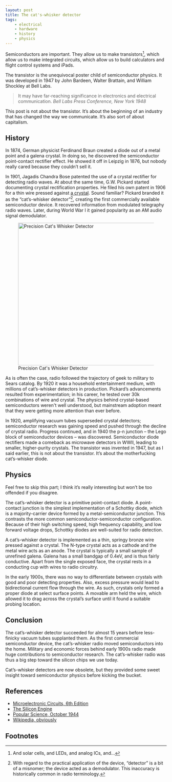 ```yaml
---
layout: post
title: The cat's-whisker detector
tags:
    - electrical
    - hardware
    - history
    - physics
---
```


Semiconductors are important. They allow us to make transistors[^1], which allow us to make integrated circuits, which allow us to build calculators and flight control systems and iPads.

The transistor is the unequivocal poster child of semiconductor physics. It was developed in 1947 by John Bardeen, Walter Brattain, and William Shockley at Bell Labs.

> It may have far-reaching significance in electronics and electrical communication.
> <cite>Bell Labs Press Conference, New York 1948</cite>

This post is not about the transistor. It’s about the beginning of an industry that has changed the way we communicate. It’s also sort of about capitalism.

## History

In 1874, German physicist Ferdinand Braun created a diode out of a metal point and a galena crystal. In doing so, he discovered the semiconductor point-contact rectifier effect. He showed it off in Leipzig in 1876, but nobody really cared because they couldn’t sell it.

In 1901, Jagadis Chandra Bose patented the use of a crystal rectifier for detecting radio waves. At about the same time, G.W. Pickard started documenting crystal rectification properties. He filed his own patent in 1906 for a thin wire pressed against [a crystal](http://en.wikipedia.org/wiki/Galena). Sound familiar? Pickard branded it as the “cat’s-whisker detector”[^2], creating the first commercially available semiconductor device. It recovered information from modulated telegraphy radio waves. Later, during World War I it gained popularity as an AM audio signal demodulator.

<figure>
  <img src="/images/cats-whisker-1.jpg" alt="Precision Cat's Whisker Detector" width="445">
  <figcaption>Precision Cat's Whisker Detector</figcaption>
</figure>

As is often the case, radio followed the trajectory of geek to military to Sears catalog. By 1920 it was a household entertainment medium, with millions of cat’s-whisker detectors in production. Pickard’s advancements resulted from experimentation; in his career, he tested over 30k combinations of wire and crystal. The physics behind crystal-based semiconductors weren't well understood, but mainstream adoption meant that they were getting more attention than ever before.

In 1920, amplifying vacuum tubes superseded crystal detectors; semiconductor research was gaining speed and pushed through the decline of crystal radio. Progress continued, and in 1940 the p-n junction – the Lego block of semiconductor devices – was discovered. Semiconductor diode rectifiers made a comeback as microwave detectors in WWII, leading to smaller, higher-purity crystals. The transistor was invented in 1947, but as I said earlier, this is not about the transistor. It’s about the motherfucking cat’s-whisker diode.

## Physics

Feel free to skip this part; I think it’s really interesting but won’t be too offended if you disagree.

The cat’s-whisker detector is a primitive point-contact diode. A point-contact junction is the simplest implementation of a Schottky diode, which is a majority-carrier device formed by a metal-semiconductor junction. This contrasts the more common semiconductor-semiconductor configuration. Because of their high switching speed, high frequency capability, and low forward voltage drops, Schottky diodes are well-suited for radio detection.

A cat’s-whisker detector is implemented as a thin, springy bronze wire pressed against a crystal. The N-type crystal acts as a cathode and the metal wire acts as an anode. The crystal is typically a small sample of unrefined galena. Galena has a small bandgap of 0.4eV, and is thus fairly conductive. Apart from the single exposed face, the crystal rests in a conducting cup with wires to radio circuitry.

In the early 1900s, there was no way to differentiate between crystals with good and poor detecting properties. Also, excess pressure would lead to bidirectional current flow through the wire. As such, crystals only formed a proper diode at select surface points. A movable arm held the wire, which allowed it to drag across the crystal’s surface until it found a suitable probing location.

## Conclusion

The cat’s-whisker detector succeeded for almost 15 years before less-finicky vacuum tubes supplanted them. As the first commercial semiconductor device, the cat’s-whisker radio moved semiconductors into the home. Military and economic forces behind early 1900s radio made huge contributions to semiconductor research. The cat’s-whisker radio was thus a big step toward the silicon chips we use today.

Cat’s-whisker detectors are now obsolete, but they provided some sweet insight toward semiconductor physics before kicking the bucket.

## References

-   [Microelectronic Circuits, 6th Edition](http://thepiratebay.se/)
-   [The Silicon Engine](http://www.computerhistory.org/semiconductor/timeline.html)
-   [Popular Science, October 1944](http://books.google.ca/books?id=PyEDAAAAMBAJ&pg=PA206&redir_esc=y#v=onepage&q&f=false)
-   [Wikipedia, obviously](http://en.wikipedia.org/wiki/Cat%27s_whisker)

## Footnotes

[^1]: And solar cells, and LEDs, and analog ICs, and...
[^2]: With regard to the practical application of the device, “detector” is a bit of a misnomer; the device acted as a demodulator. This inaccuracy is historically common in radio terminology.
